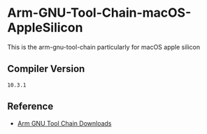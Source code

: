 # Arm-GNU-Tool-Chain-macOS-AppleSilicon
This is the arm-gnu-tool-chain particularly for macOS apple silicon





## Compiler Version

`10.3.1`



## Reference

- [Arm GNU Tool Chain Downloads](https://developer.arm.com/downloads/-/arm-gnu-toolchain-downloads)
